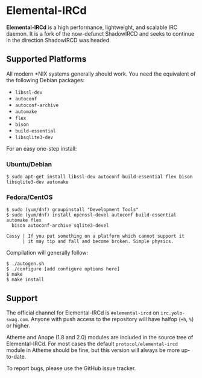 # Elemental-IRCd

**Elemental-IRCd** is a high performance, lightweight, and scalable 
IRC daemon. It is a fork of the now-defunct ShadowIRCD and seeks to continue in 
the direction ShadowIRCD was headed.

## Supported Platforms

All modern \*NIX systems generally should work. You need the equivalent of the 
following Debian packages:

 - `libssl-dev`
 - `autoconf`
 - `autoconf-archive`
 - `automake`
 - `flex`
 - `bison`
 - `build-essential`
 - `libsqlite3-dev`

For an easy one-step install:

### Ubuntu/Debian

```console
$ sudo apt-get install libssl-dev autoconf build-essential flex bison libsqlite3-dev automake
```

### Fedora/CentOS

```console
$ sudo (yum/dnf) groupinstall "Development Tools"
$ sudo (yum/dnf) install openssl-devel autoconf build-essential automake flex
  bison autoconf-archive sqlite3-devel
```

```
Cassy | If you put something on a platform which cannot support it
      | it may tip and fall and become broken. Simple physics.
```

Compilation will generally follow:

```console
$ ./autogen.sh
$ ./configure [add configure options here]
$ make
$ make install
```

## Support

The official channel for Elemental-IRCd is `#elemental-ircd` on 
`irc.yolo-swag.com`. Anyone with push access to the repository will have halfop 
(`+h`, `%`) or higher.

Atheme and Anope (1.8 and 2.0) modules are included in the source tree of 
Elemental-IRCd. For most cases the default `protocol/elemental-ircd` module in 
Atheme should be fine, but this version will always be more up-to-date.

To report bugs, please use the GitHub issue tracker.
